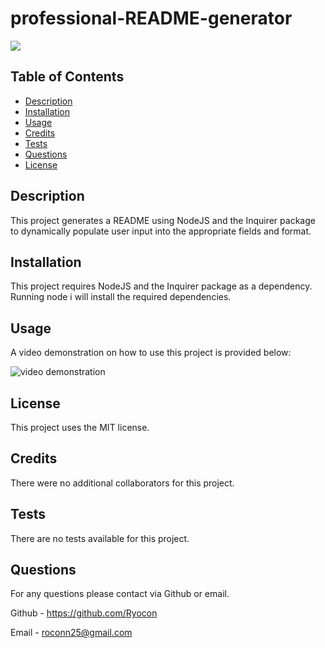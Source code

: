 

  # professional-README-generator

  <img src=https://img.shields.io/badge/License-MIT-orange.svg>

  ## Table of Contents
  - [Description](#description)
  - [Installation](#installation)
  - [Usage](#usage)
  - [Credits](#credits)
  - [Tests](#tests)
  - [Questions](#questions)
  - [License](#license)

  ## Description
  This project generates a README using NodeJS and the Inquirer package to dynamically populate user input into the appropriate fields and format.

  ## Installation
  This project requires NodeJS and the Inquirer package as a dependency. Running node i will install the required dependencies.

  ## Usage
  A video demonstration on how to use this project is provided below:
  
  ![video demonstration](https://drive.google.com/file/d/1r2LzYbLBviWwN1B8Frhtztnr_Eg2BRJU/view?usp=sharing)

  ## License

  This project uses the MIT license.

  ## Credits
  There were no additional collaborators for this project.

  ## Tests
  There are no tests available for this project.

  ## Questions
  For any questions please contact via Github or email.

  Github - https://github.com/Ryocon

  Email - roconn25@gmail.com

